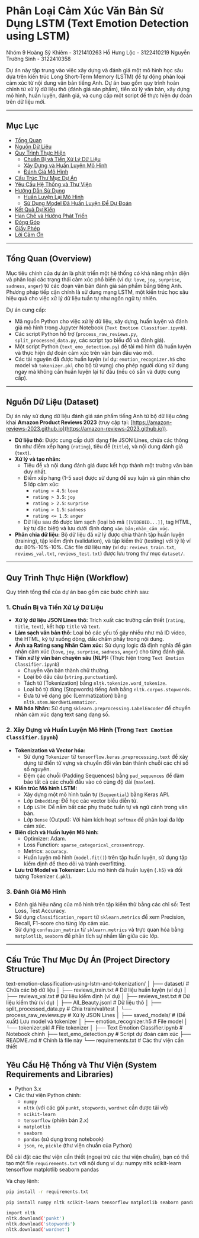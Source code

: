 # Phân Loại Cảm Xúc Văn Bản Sử Dụng LSTM (Text Emotion Detection using LSTM)

Nhóm 9
Hoàng Sỹ Khiêm	    - 3121410263
Hồ Hưng Lộc	    - 3122410219 
Nguyễn Trường Sinh  - 3122410358 

Dự án này tập trung vào việc xây dựng và đánh giá một mô hình học sâu dựa trên kiến trúc Long Short-Term Memory (LSTM) để tự động phân loại cảm xúc từ nội dung văn bản tiếng Anh. Dự án bao gồm quy trình hoàn chỉnh từ xử lý dữ liệu thô (đánh giá sản phẩm), tiền xử lý văn bản, xây dựng mô hình, huấn luyện, đánh giá, và cung cấp một script để thực hiện dự đoán trên dữ liệu mới.

---

##  Mục Lục
- [Tổng Quan](#tổng-quan)
- [Nguồn Dữ Liệu](#nguồn-dữ-liệu)
- [Quy Trình Thực Hiện](#quy-trình-thực-hiện)
  - [Chuẩn Bị và Tiền Xử Lý Dữ Liệu](#chuẩn-bị-và-tiền-xử-lý-dữ-liệu)
  - [Xây Dựng và Huấn Luyện Mô Hình](#xây-dựng-và-huấn-luyện-mô-hình)
  - [Đánh Giá Mô Hình](#đánh-giá-mô-hình)
- [Cấu Trúc Thư Mục Dự Án](#cấu-trúc-thư-mục-dự-án)
- [Yêu Cầu Hệ Thống và Thư Viện](#yêu-cầu-hệ-thống-và-thư-viện)
- [Hướng Dẫn Sử Dụng](#hướng-dẫn-sử-dụng)
  - [Huấn Luyện Lại Mô Hình](#huấn-luyện-lại-mô-hình)
  - [Sử Dụng Model Đã Huấn Luyện Để Dự Đoán](#sử-dụng-model-đã-huấn-luyện-để-dự-đoán)
- [Kết Quả Dự Kiến](#kết-quả-dự-kiến)
- [Hạn Chế và Hướng Phát Triển](#hạn-chế-và-hướng-phát-triển)
- [Đóng Góp](#đóng-góp)
- [Giấy Phép](#giấy-phép)
- [Lời Cảm Ơn](#lời-cảm-ơn)

---

## Tổng Quan (Overview)

Mục tiêu chính của dự án là phát triển một hệ thống có khả năng nhận diện và phân loại các trạng thái cảm xúc phổ biến (ví dụ: `love`, `joy`, `surprise`, `sadness`, `anger`) từ các đoạn văn bản đánh giá sản phẩm bằng tiếng Anh. Phương pháp tiếp cận chính là sử dụng mạng LSTM, một kiến trúc học sâu hiệu quả cho việc xử lý dữ liệu tuần tự như ngôn ngữ tự nhiên.

Dự án cung cấp:
-   Mã nguồn Python cho việc xử lý dữ liệu, xây dựng, huấn luyện và đánh giá mô hình trong Jupyter Notebook (`Text Emotion Classifier.ipynb`).
-   Các script Python hỗ trợ (`process_raw_reviews.py`, `split_processed_data.py`, các script tạo biểu đồ và đánh giá).
-   Một script Python (`text_emo_detection.py`) để tải mô hình đã huấn luyện và thực hiện dự đoán cảm xúc trên văn bản đầu vào mới.
-   Các tài nguyên đã được huấn luyện (ví dụ: `emotion_recognizer.h5` cho model và `tokenizer.pkl` cho bộ từ vựng) cho phép người dùng sử dụng ngay mà không cần huấn luyện lại từ đầu (nếu có sẵn và được cung cấp).

---

## Nguồn Dữ Liệu (Dataset)

Dự án này sử dụng dữ liệu đánh giá sản phẩm tiếng Anh từ bộ dữ liệu công khai **Amazon Product Reviews 2023** (truy cập tại: [https://amazon-reviews-2023.github.io](https://amazon-reviews-2023.github.io)).

-   **Dữ liệu thô:** Được cung cấp dưới dạng file JSON Lines, chứa các thông tin như điểm xếp hạng (`rating`), tiêu đề (`title`), và nội dung đánh giá (`text`).
-   **Xử lý và tạo nhãn:**
    -   Tiêu đề và nội dung đánh giá được kết hợp thành một trường văn bản duy nhất.
    -   Điểm xếp hạng (1-5 sao) được sử dụng để suy luận và gán nhãn cho 5 lớp cảm xúc:
        -   `rating > 4.5`: `love`
        -   `rating > 3.5`: `joy`
        -   `rating > 2.5`: `surprise`
        -   `rating > 1.5`: `sadness`
        -   `rating <= 1.5`: `anger`
    -   Dữ liệu sau đó được làm sạch (loại bỏ mã `[[VIDEOID...]]`, tag HTML, ký tự đặc biệt) và lưu dưới định dạng `văn_bản;nhãn_cảm_xúc`.
-   **Phân chia dữ liệu:** Bộ dữ liệu đã xử lý được chia thành tập huấn luyện (training), tập kiểm định (validation), và tập kiểm thử (testing) với tỷ lệ ví dụ: 80%-10%-10%. Các file dữ liệu này (ví dụ: `reviews_train.txt`, `reviews_val.txt`, `reviews_test.txt`) được lưu trong thư mục `dataset/`.

---

## Quy Trình Thực Hiện (Workflow)

Quy trình tổng thể của dự án bao gồm các bước chính sau:

### 1. Chuẩn Bị và Tiền Xử Lý Dữ Liệu
   -   **Xử lý dữ liệu JSON Lines thô:** Trích xuất các trường cần thiết (`rating`, `title`, `text`), kết hợp `title` và `text`.
   -   **Làm sạch văn bản thô:** Loại bỏ các yếu tố gây nhiễu như mã ID video, thẻ HTML, ký tự xuống dòng, dấu chấm phẩy trong nội dung.
   -   **Ánh xạ Rating sang Nhãn Cảm xúc:** Sử dụng logic đã định nghĩa để gán nhãn cảm xúc (`love`, `joy`, `surprise`, `sadness`, `anger`) cho từng đánh giá.
   -   **Tiền xử lý văn bản chuyên sâu (NLP):** (Thực hiện trong `Text Emotion Classifier.ipynb`)
        -   Chuyển văn bản thành chữ thường.
        -   Loại bỏ dấu câu (`string.punctuation`).
        -   Tách từ (Tokenization) bằng `nltk.tokenize.word_tokenize`.
        -   Loại bỏ từ dừng (Stopwords) tiếng Anh bằng `nltk.corpus.stopwords`.
        -   Đưa từ về dạng gốc (Lemmatization) bằng `nltk.stem.WordNetLemmatizer`.
   -   **Mã hóa Nhãn:** Sử dụng `sklearn.preprocessing.LabelEncoder` để chuyển nhãn cảm xúc dạng text sang dạng số.

### 2. Xây Dựng và Huấn Luyện Mô Hình (Trong `Text Emotion Classifier.ipynb`)
   -   **Tokenization và Vector hóa:**
        -   Sử dụng `Tokenizer` từ `tensorflow.keras.preprocessing.text` để xây dựng từ điển từ vựng và chuyển đổi văn bản thành chuỗi các chỉ số số nguyên.
        -   Đệm các chuỗi (Padding Sequences) bằng `pad_sequences` để đảm bảo tất cả các chuỗi đầu vào có cùng độ dài (`maxlen`).
   -   **Kiến trúc Mô hình LSTM:**
        -   Xây dựng một mô hình tuần tự (`Sequential`) bằng Keras API.
        -   Lớp `Embedding`: Để học các vector biểu diễn từ.
        -   Lớp `LSTM`: Để nắm bắt các phụ thuộc tuần tự và ngữ cảnh trong văn bản.
        -   Lớp `Dense` (Output): Với hàm kích hoạt `softmax` để phân loại đa lớp cảm xúc.
   -   **Biên dịch và Huấn luyện Mô hình:**
        -   Optimizer: Adam.
        -   Loss Function: `sparse_categorical_crossentropy`.
        -   Metrics: `accuracy`.
        -   Huấn luyện mô hình (`model.fit()`) trên tập huấn luyện, sử dụng tập kiểm định để theo dõi và tránh overfitting.
   -   **Lưu trữ Model và Tokenizer:** Lưu mô hình đã huấn luyện (`.h5`) và đối tượng Tokenizer (`.pkl`).

### 3. Đánh Giá Mô Hình
   -   Đánh giá hiệu năng của mô hình trên tập kiểm thử bằng các chỉ số: Test Loss, Test Accuracy.
   -   Sử dụng `classification_report` từ `sklearn.metrics` để xem Precision, Recall, F1-score cho từng lớp cảm xúc.
   -   Sử dụng `confusion_matrix` từ `sklearn.metrics` và trực quan hóa bằng `matplotlib`, `seaborn` để phân tích sự nhầm lẫn giữa các lớp.

---

## Cấu Trúc Thư Mục Dự Án (Project Directory Structure)
text-emotion-classification-using-lstm-and-tokenization/
│
├── dataset/                             # Chứa các bộ dữ liệu
│   ├── reviews_train.txt                # Dữ liệu huấn luyện (ví dụ)
│   ├── reviews_val.txt                  # Dữ liệu kiểm định (ví dụ)
│   ├── reviews_test.txt                 # Dữ liệu kiểm thử (ví dụ)
│   ├── All_Beauty.jsonl          		  # Dữ liệu thô
│   ├── split_processed_data.py          # Chia train/val/test
│   └── process_raw_reviews.py           # Xử lý JSON Lines
│
├── saved_models/                        # (Đề xuất) Lưu model và tokenizer
│   ├── emotion_recognizer.h5            # File model
│   └── tokenizer.pkl                    # File tokenizer
│
├── Text Emotion Classifier.ipynb        # Notebook chính
├── text_emo_detection.py                # Script dự đoán cảm xúc
├── README.md                            # Chính là file này
└── requirements.txt                     # Các thư viện cần thiết

## Yêu Cầu Hệ Thống và Thư Viện (System Requirements and Libraries)

-   Python 3.x
-   Các thư viện Python chính:
    -   `numpy`
    -   `nltk` (với các gói `punkt`, `stopwords`, `wordnet` cần được tải về)
    -   `scikit-learn`
    -   `tensorflow` (phiên bản 2.x)
    -   `matplotlib`
    -   `seaborn`
    -   `pandas` (sử dụng trong notebook)
    -   `json`, `re`, `pickle` (thư viện chuẩn của Python)

Để cài đặt các thư viện cần thiết (ngoại trừ các thư viện chuẩn), bạn có thể tạo một file `requirements.txt` với nội dung ví dụ:
numpy
nltk
scikit-learn
tensorflow
matplotlib
seaborn
pandas

Và chạy lệnh:
```bash
pip install -r requirements.txt

pip install numpy nltk scikit-learn tensorflow matplotlib seaborn pandas

import nltk
nltk.download('punkt')
nltk.download('stopwords')
nltk.download('wordnet')